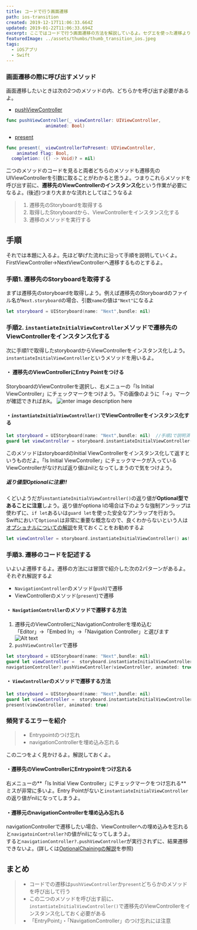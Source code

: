 ```yaml
---
title: コードで行う画面遷移
path: ios-transition
created: 2019-12-17T11:06:33.664Z
updated: 2019-01-22T11:06:33.694Z
excerpt: ここではコードで行う画面遷移の方法を解説しているよ。セグエを使った遷移よりもコードの遷移を使いこなせるようになると、複雑なアプリも作りやすいよ
featuredImage: ../assets/thumbs/thumb_transition_ios.jpeg
tags:
  - iOSアプリ
  - Swift
---
```

### 画面遷移の際に呼び出すメソッド
画面遷移したいときは次の2つのメソッドの内、どちらかを呼び出す必要があるよ。
- [pushViewController](https://developer.apple.com/documentation/uikit/uinavigationcontroller/1621887-pushviewcontroller?language=swift)
``` swift
func pushViewController(_ viewController: UIViewController, 
               animated: Bool)
```
- [present](https://developer.apple.com/documentation/uikit/uiviewcontroller/1621380-present)
``` swift
func present(_ viewControllerToPresent: UIViewController, 
    animated flag: Bool, 
  completion: (() -> Void)? = nil)
```

二つのメソッドのコードを見ると両者どちらのメソッドも遷移先のUIViewControllerを引数に取ることがわかると思うよ。つまりこれらメソッドを呼び出す前に、**遷移先のViewControllerのインスタンス化**という作業が必要になるよ。(後述)つまり大まかな流れとしてはこうなるよ

> 1. 遷移先のStoryboardを取得する
> 2. 取得したStoryboardから、ViewControllerをインスタンス化する
> 3. 遷移のメソッドを実行する

## 手順
それでは本題に入るよ。先ほど挙げた流れに沿って手順を説明していくよ。FirstViewController→NextViewControllerへ遷移するものとするよ。

### 手順1. 遷移先のStoryboardを取得する
まずは遷移先のstoryboardを取得しよう。例えば遷移先のStoryboardのファイル名が`Next.storyboard`の場合、引数`name`の値は`"Next"`になるよ

```swift
let storyboard = UIStoryboard(name: "Next",bundle: nil)
```

### 手順2. `instantiateInitialViewController`メソッドで遷移先のViewControllerをインスタンス化する
次に手順1で取得したstoryboardからViewControllerをインスタンス化しよう。`instantiateInitialViewController`というメソッドを用いるよ。

#### ・ 遷移先のViewControllerにEntry Pointをつける
StoryboardのViewControllerを選択し、右メニューの「Is Initial ViewController」にチェックマークをつけよう。下の画像のように「→」マークが確認できればおk。
![enter image description here](https://i.gyazo.com/a60ac3b2ba5d011e59825e0a433f5d29.png)

#### ・`instantiateInitialViewController()`でViewControllerをインスタンス化する
```swift
let storyboard = UIStoryboard(name: "Next",bundle: nil)  //手順1で説明済
guard let viewController = storyboard.instantiateInitialViewController() as? NextViewController else { return }  //インスタンス化したものを定数viewControllerとして定義
```
このメソッドはstoryboardのInitial ViewControllerをインスタンス化して返すというものだよ。「Is Initial ViewController」にチェックマークが入っているViewControllerがなければ返り値はnilとなってしまうので気をつけよう。

##### 返り値型Optionalに注意!!
くどいようだが`instantiateInitialViewController()`の返り値が**Optional型であることに注意**しよう。返り値がoptiona lの場合は下のような強制アンラップは使わずに、`if let`あるいは`guard let`を使った安全なアンラップを行おう。  
Swiftにおいて`Optional`は非常に重要な概念なので、良くわからないという人は[オプショナルについての解説](https://saku-program.com/about-optional)を見ておくことをお勧めするよ
``` swift
let viewController = storyboard.instantiateInitialViewController() as! NextViewController
```
 
### 手順3. 遷移のコードを記述する
いよいよ遷移するよ。遷移の方法には冒頭で紹介した次の2パターンがあるよ。それぞれ解説するよ

-  `NavigationController`のメソッド(`push`)で遷移  
-  ViewControllerのメソッド(`present`)で遷移

#### ・ `NavigationController`のメソッドで遷移する方法
1. 遷移元のViewControllerにNavigationControllerを埋め込む  
「Editor」→「Embed In」→「Navigation Controller」と選びます
![Alt text](./embedin.png)
2. `pushViewController`で遷移
```swift
let storyboard = UIStoryboard(name: "Next",bundle: nil)
guard let viewController =  storyboard.instantiateInitialViewController() as? NextViewController else { return }
navigationController?.pushViewController(viewController, animated: true)
```

#### ・ `ViewController`のメソッドで遷移する方法
```swift
let storyboard = UIStoryboard(name: "Next",bundle: nil)
guard let viewController =  storyboard.instantiateInitialViewController() as? NextViewController else { return }
present(viewController, animated: true)
```

### 頻発するエラーを紹介
> - Entrypointのつけ忘れ
> - navigationControllerを埋め込み忘れる

この二つをよく見かけるよ。解説しておくよ。
#### ・遷移先のViewControllerにEntrypointをつけ忘れる
右メニューの**「Is Initial View Controller」にチェックマークをつけ忘れる**ミスが非常に多いよ。Entry Pointがないと`instantiateInitialViewController`の返り値がnilになってしまうよ。

#### ・遷移元のnavigationControllerを埋め込み忘れる
navigationControllerで遷移したい場合、ViewControllerへの埋め込みを忘れると`navigatoinController?`の値がnilになってしまうよ。  
すると`navigationController?.pushViewController`が実行されずに、結果遷移できないよ。(詳しくは[OptionalChainingの解説](https://saku-program.com/about-optional)を参照)

## まとめ
> - コードでの遷移は`pushViewController`か`present`どちらかのメソッドを呼び出して行う
> - この二つのメソッドを呼び出す前に、`instantiateInitialViewController()`で遷移先のViewControllerをインスタンス化しておく必要がある
> - 「EntryPoint」・「NavigationController」のつけ忘れには注意